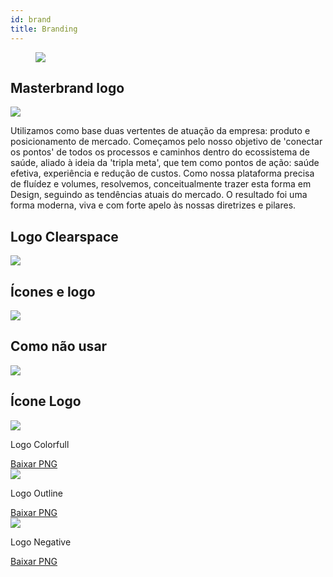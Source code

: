 ```yaml
---
id: brand
title: Branding
---
```


<div class="wrapCover">
    <figure class="coverBackground showAfter">
        <div class="background brandCover"></div>
    </figure>
    <figure class="coverImage showCover">
        <img src="/chidori/img/brand-cover.png">
    </figure>
</div>

## Masterbrand logo
<div class="containerBrand flex-row-start-center-center">
    <img class="w-40p" src="/chidori/img/master-brand-logo.png">
    <p class="font-circularLight-15px m-left-40px">
        Utilizamos como base duas vertentes de atuação da empresa: produto e posicionamento de mercado. Começamos pelo nosso objetivo de 'conectar os pontos' de todos os processos e caminhos dentro do ecossistema de saúde, aliado à ideia da 'tripla meta', que tem como pontos de ação: saúde efetiva, experiência e redução de custos. Como nossa plataforma precisa de fluídez e volumes, resolvemos, conceitualmente trazer esta forma em Design, seguindo as tendências atuais do mercado. O resultado foi uma forma moderna, viva e com forte apelo às nossas diretrizes e pilares.
    </p>
</div>

## Logo Clearspace
<div class="containerBrand flex-row-start-center-center">
    <img class="w-100p" src="/chidori/img/logo-clearspace.png">
</div>

## Ícones e logo
<div class="containerBrand flex-row-start-center-center">
    <img class="w-100p" src="/chidori/img/icones-e-logo.png">
</div>

## Como não usar
<div class="containerBrand flex-row-start-center-center">
    <img class="w-100p" src="/chidori/img/como-nao-usar.png">
</div>

## Ícone Logo
<div class="w-100p flex-row-between-center-center flex-wrap p-bottom-40px">
    <div class="containerLogo w-30p m-top-40px flex-column-center-center-center">
        <img class="w-50p m-bottom-20px" src="/chidori/img/logo-medpass-colorfull.png">
        <p class="w-100p m-top-10px m-bottom-20px font-circularBold-25px text-align-center">Logo Colorfull</p>
        <div class="containerButtons flex-row-between-center-center">
            <a href="/chidori/img/logo-medpass-colorfull.png" download="logo-medpass-colorfull" class="btn secundary w-100p font-circularBold-15px flex-column-center-center-center">Baixar PNG</a>
        </div>
    </div>
    <div class="containerLogo w-30p m-top-40px flex-column-center-center-center">
        <img class="w-50p m-bottom-20px" src="/chidori/img/logo-medpass-outline.png">
        <p class="w-100p m-top-10px m-bottom-20px font-circularBold-25px text-align-center">Logo Outline</p>
        <div class="containerButtons flex-row-between-center-center">
            <a href="/chidori/img/logo-medpass-outline.png" download="logo-medpass-outline" class="btn secundary w-100p font-circularBold-15px flex-column-center-center-center">Baixar PNG</a>
        </div>
    </div>
    <div class="containerLogo w-30p m-top-40px flex-column-center-center-center">
        <img class="w-50p m-bottom-20px" src="/chidori/img/logo-medpass-negative.png">
        <p class="w-100p m-top-10px m-bottom-20px font-circularBold-25px text-align-center">Logo Negative</p>
        <div class="containerButtons flex-row-between-center-center">
            <a href="/chidori/img/logo-medpass-negative.png" download="logo-medpass-negative" class="btn secundary w-100p font-circularBold-15px flex-column-center-center-center">Baixar PNG</a>
        </div>
    </div>
</div>